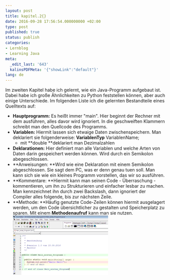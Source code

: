 ```yaml
---
layout: post
title: kapitel.2{}
date: 2016-09-28 17:56:54.000000000 +02:00
type: post
published: true
status: publish
categories:
- Lernblog
- Learning Java
meta:
  _edit_last: '643'
  kalinsPDFMeta: '{"showLink":"default"}'
lang: de
---
```

Im zweiten Kapitel habe ich gelernt, wie ein Java-Programm aufgebaut ist. Dabei habe ich große Ähnlichkeiten zu Python feststellen können, aber auch einige Unterschiede. Im folgenden Liste ich die gelernten Bestandteile eines Quelltexts auf:

*   **Hauptprogramm:** Es heißt immer "main". Hier beginnt der Rechner mit dem ausführen, alles davor wird ignoriert. In die geschweiften Klammern schreibt man den Quellcode des Programms.
*   **Variablen:** Hiermit lassen sich etwaige Daten zwischenspeichern. Man deklariert sie folgenderweise: **VariablenTyp** VariablenName;
    *   mit **double **deklariert man Dezimalzahlen
*   **Deklarationen:** Hier definiert man alle Variablen und welche Arten von Daten darin gespeichert werden können. Wird durch ein Semikolon abegeschlossen.
*   **Anweisungen: **Wird wie eine Deklaration mit einem Semikolon abgeschlossen. Sie sagt dem PC, was er denn genau tuen soll. Man kann sich sie wie ein kleines Programm vorstellen, das wir so ausführen.
*   **Kommentare: **Hiermit kann man seinen Code - Überraschung - kommentieren, um ihn zu Strukturieren und einfacher lesbar zu machen. Man kennzeichnet ihn durch zwei Backslash, dann ignoriert der Compiler alles folgende, bis zur nächsten Zeile.
*   **Methode: **Häufig genutzte Code-Zeilen können hiermit ausgelagert werden, um den Code übersichtlicher zu gestalten und Speicherplatz zu sparen. Mit einem **Methodenaufruf** kann man sie nutzen.  
![programmaufbau](../assets/legacy_gs_bucket/kapitel1.png "programmaufbau")
